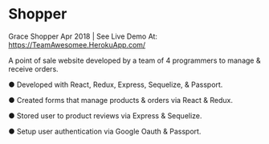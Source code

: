 # Shopper

Grace Shopper
Apr 2018 | See Live Demo At: https://TeamAwesomee.HerokuApp.com/

A point of sale website developed by a team of 4 programmers to manage & receive orders.

● Developed with React, Redux, Express, Sequelize, & Passport.

● Created forms that manage products & orders via React & Redux.

● Stored user to product reviews via Express & Sequelize.

● Setup user authentication via Google Oauth & Passport.
